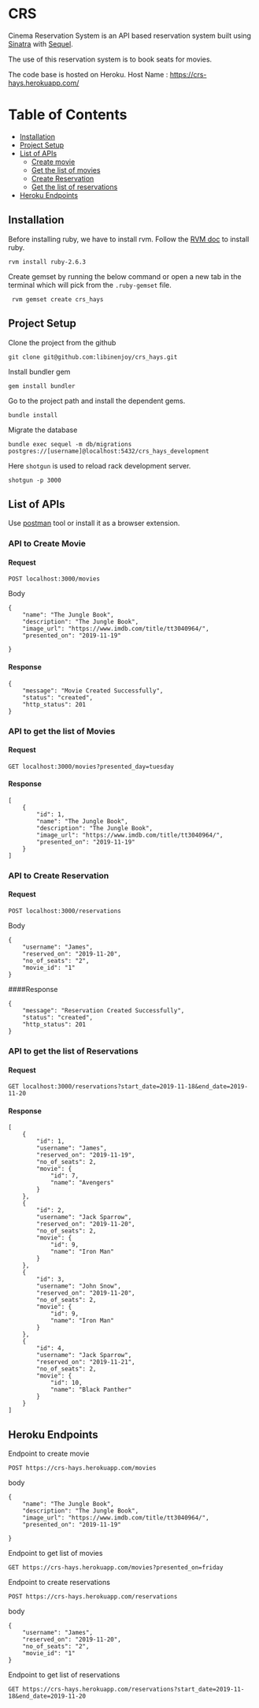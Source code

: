# CRS
Cinema Reservation System is an API based reservation system built using [Sinatra](http://sinatrarb.com/) with [Sequel](https://sequel.jeremyevans.net/).

The use of this reservation system is to book seats for movies.

The code base is hosted on Heroku. Host Name : https://crs-hays.herokuapp.com/

# Table of Contents
- [Installation](#installation)
- [Project Setup](#project-setup)
- [List of APIs](#list-of-apis)
    - [Create movie](#api-to-create-movie)
    - [Get the list of movies](#api-to-get-the-list-of-movies)
    - [Create Reservation](#api-to-create-reservation)
    - [Get the list of reservations](#api-to-get-the-list-of-reservations)
- [Heroku Endpoints](#heroku-endpoints)

## Installation
Before installing ruby, we have to install rvm. Follow the [RVM doc](https://rvm.io/rvm/install)
to install ruby.
```shell script
rvm install ruby-2.6.3
```

Create gemset by running the below command or open a new tab in the terminal which will pick from the `.ruby-gemset` file.
```shell script
 rvm gemset create crs_hays
```

## Project Setup

Clone the project from the github
```shell script
git clone git@github.com:libinenjoy/crs_hays.git
```

Install bundler gem
```shell script
gem install bundler
```

Go to the project path and install the dependent gems.
```shell script
bundle install
```

Migrate the database
```shell script
bundle exec sequel -m db/migrations postgres://[username]@localhost:5432/crs_hays_development
```

Here `shotgun` is used to reload rack development server.
```shell script
shotgun -p 3000
```

## List of APIs
Use [postman](www.getpostman.com) tool or install it as a browser extension.
### API to Create Movie
#### Request
```http request
POST localhost:3000/movies
```
Body
```json5
{
	"name": "The Jungle Book",
	"description": "The Jungle Book",
	"image_url": "https://www.imdb.com/title/tt3040964/",
	"presented_on": "2019-11-19"

}
```
#### Response
```json5
{
    "message": "Movie Created Successfully",
    "status": "created",
    "http_status": 201
}
```

### API to get the list of Movies
#### Request
```http request
GET localhost:3000/movies?presented_day=tuesday
```
#### Response
```json5
[
    {
        "id": 1,
        "name": "The Jungle Book",
        "description": "The Jungle Book",
        "image_url": "https://www.imdb.com/title/tt3040964/",
        "presented_on": "2019-11-19"
    }
]
```

### API to Create Reservation
#### Request
```http request
POST localhost:3000/reservations
```
Body
```json5
{
	"username": "James",
	"reserved_on": "2019-11-20",
	"no_of_seats": "2",
	"movie_id": "1"
}
```
####Response
```json5
{
    "message": "Reservation Created Successfully",
    "status": "created",
    "http_status": 201
}
```

### API to get the list of Reservations
#### Request
```http request
GET localhost:3000/reservations?start_date=2019-11-18&end_date=2019-11-20
```
#### Response
```json5
[
    {
        "id": 1,
        "username": "James",
        "reserved_on": "2019-11-19",
        "no_of_seats": 2,
        "movie": {
            "id": 7,
            "name": "Avengers"
        }
    },
    {
        "id": 2,
        "username": "Jack Sparrow",
        "reserved_on": "2019-11-20",
        "no_of_seats": 2,
        "movie": {
            "id": 9,
            "name": "Iron Man"
        }
    },
    {
        "id": 3,
        "username": "John Snow",
        "reserved_on": "2019-11-20",
        "no_of_seats": 2,
        "movie": {
            "id": 9,
            "name": "Iron Man"
        }
    },
    {
        "id": 4,
        "username": "Jack Sparrow",
        "reserved_on": "2019-11-21",
        "no_of_seats": 2,
        "movie": {
            "id": 10,
            "name": "Black Panther"
        }
    }
]
```


## Heroku Endpoints
Endpoint to create movie
```http request
POST https://crs-hays.herokuapp.com/movies
```
body
```json5
{
	"name": "The Jungle Book",
	"description": "The Jungle Book",
	"image_url": "https://www.imdb.com/title/tt3040964/",
	"presented_on": "2019-11-19"

}
```

Endpoint to get list of movies
```http request
GET https://crs-hays.herokuapp.com/movies?presented_on=friday
```

Endpoint to create reservations
```http request
POST https://crs-hays.herokuapp.com/reservations
```
body
```json5
{
	"username": "James",
	"reserved_on": "2019-11-20",
	"no_of_seats": "2",
	"movie_id": "1"
}

```

Endpoint to get list of reservations
```http request
GET https://crs-hays.herokuapp.com/reservations?start_date=2019-11-18&end_date=2019-11-20
```



